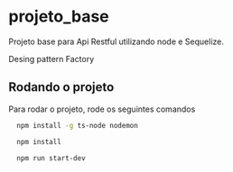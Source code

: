 # projeto_base
Projeto base para Api Restful utilizando node e Sequelize.

Desing pattern Factory


## Rodando o projeto

Para rodar o projeto, rode os seguintes comandos

```bash
  npm install -g ts-node nodemon
```
```bash
  npm install
```
```bash
  npm run start-dev
```
